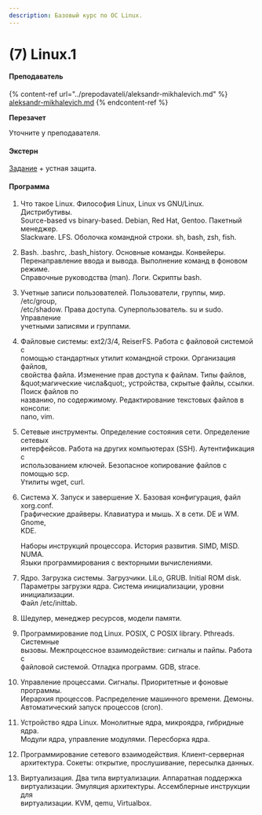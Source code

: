 ```yaml
---
description: Базовый курс по ОС Linux.
---
```


# (7) Linux.1

#### **Преподаватель**

{% content-ref url="../prepodavateli/aleksandr-mikhalevich.md" %}
[aleksandr-mikhalevich.md](../prepodavateli/aleksandr-mikhalevich.md)
{% endcontent-ref %}

**Перезачет**

Уточните у преподавателя.

#### Экстерн

[Задание](https://drive.google.com/file/d/13r2pyvL-TmPJLgJYRquvn2ggeJaaAIQu/view) + устная защита.

#### **Программа**&#x20;

1. Что такое Linux. Философия Linux, Linux vs GNU/Linux. Дистрибутивы.\
   Source-based vs binary-based. Debian, Red Hat, Gentoo. Пакетный менеджер.\
   Slackware. LFS. Оболочка командной строки. sh, bash, zsh, fish.
2. Bash. .bashrc, .bash\_history. Основные команды. Конвейеры.\
   Перенаправление ввода и вывода. Выполнение команд в фоновом режиме.\
   Справочные руководства (man). Логи. Скрипты bash.
3. Учетные записи пользователей. Пользователи, группы, мир. /etc/group,\
   /etc/shadow. Права доступа. Суперпользователь. su и sudo. Управление\
   учетными записями и группами.
4. Файловые системы: ext2/3/4, ReiserFS. Работа с файловой системой с\
   помощью стандартных утилит командной строки. Организация файлов,\
   свойства файла. Изменение прав доступа к файлам. Типы файлов,\
   \&quot;магические числа\&quot;, устройства, скрытые файлы, ссылки. Поиск файлов по\
   названию, по содержимому. Редактирование текстовых файлов в консоли:\
   nano, vim.
5. Сетевые инструменты. Определение состояния сети. Определение сетевых\
   интерфейсов. Работа на других компьютерах (SSH). Аутентификация с\
   использованием ключей. Безопасное копирование файлов с помощью scp.\
   Утилиты wget, curl.
6.  Система X. Запуск и завершение Х. Базовая конфигурация, файл xorg.conf.\
    Графические драйверы. Клавиатура и мышь. X в сети. DE и WM. Gnome,\
    KDE.

    Наборы инструкций процессора. История развития. SIMD, MISD. NUMA.\
    Языки программирования с векторными вычислениями.
7. Ядро. Загрузка системы. Загрузчики. LiLo, GRUB. Initial ROM disk.\
   Параметры загрузки ядра. Система инициализации, уровни инициализации.\
   Файл /etc/inittab.
8. Шедулер, менеджер ресурсов, модели памяти.
9. Программирование под Linux. POSIX, C POSIX library. Pthreads. Системные\
   вызовы. Межпроцессное взаимодействие: сигналы и пайпы. Работа с\
   файловой системой. Отладка программ. GDB, strace.
10. Управление процессами. Сигналы. Приоритетные и фоновые программы.\
    Иерархия процессов. Распределение машинного времени. Демоны.\
    Автоматический запуск процессов (cron).
11. Устройство ядра Linux. Монолитные ядра, микроядра, гибридные ядра.\
    Модули ядра, управление модулями. Пересборка ядра.
12. Программирование сетевого взаимодействия. Клиент-серверная\
    архитектура. Сокеты: открытие, прослушивание, пересылка данных.
13. Виртуализация. Два типа виртуализации. Аппаратная поддержка\
    виртуализации. Эмуляция архитектуры. Ассемблерные инструкции для\
    виртуализации. KVM, qemu, Virtualbox.
